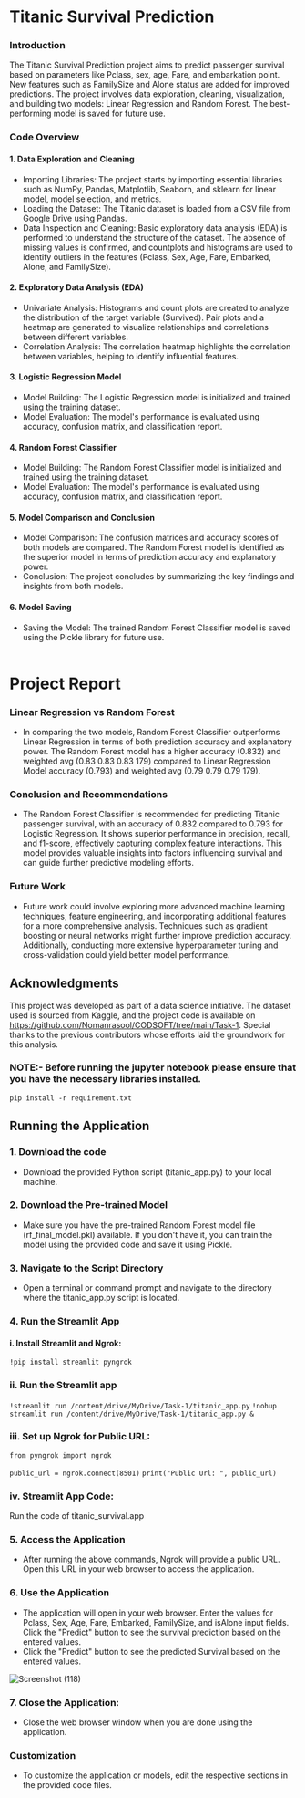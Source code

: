 # Titanic Survival Prediction

### Introduction
The Titanic Survival Prediction project aims to predict passenger survival based on parameters like Pclass, sex, age, Fare, and embarkation point. New features such as FamilySize and Alone status are added for improved predictions. The project involves data exploration, cleaning, visualization, and building two models: Linear Regression and Random Forest. The best-performing model is saved for future use.

### Code Overview
#### 1. Data Exploration and Cleaning
* Importing Libraries: The project starts by importing essential libraries such as NumPy, Pandas, Matplotlib, Seaborn, and sklearn for linear model, model selection, and metrics.
* Loading the Dataset: The Titanic dataset is loaded from a CSV file from Google Drive using Pandas.
* Data Inspection and Cleaning: Basic exploratory data analysis (EDA) is performed to understand the structure of the dataset. The absence of missing values is confirmed, and countplots and histograms are used to identify outliers in the features (Pclass, Sex, Age, Fare, Embarked, Alone, and FamilySize).
#### 2. Exploratory Data Analysis (EDA)
* Univariate Analysis: Histograms and count plots are created to analyze the distribution of the target variable (Survived). Pair plots and a heatmap are generated to visualize relationships and correlations between different variables.
* Correlation Analysis: The correlation heatmap highlights the correlation between variables, helping to identify influential features.
#### 3. Logistic Regression Model
* Model Building: The Logistic Regression model is initialized and trained using the training dataset.
* Model Evaluation: The model's performance is evaluated using accuracy, confusion matrix, and classification report.
#### 4. Random Forest Classifier
* Model Building: The Random Forest Classifier model is initialized and trained using the training dataset.
* Model Evaluation: The model's performance is evaluated using accuracy, confusion matrix, and classification report.
#### 5. Model Comparison and Conclusion
* Model Comparison: The confusion matrices and accuracy scores of both models are compared. The Random Forest model is identified as the superior model in terms of prediction accuracy and explanatory power.
* Conclusion: The project concludes by summarizing the key findings and insights from both models.
#### 6. Model Saving
* Saving the Model: The trained Random Forest Classifier model is saved using the Pickle library for future use.
<br/><br/>


# Project Report 
### Linear Regression vs Random Forest
* In comparing the two models, Random Forest Classifier outperforms Linear Regression in terms of both prediction accuracy and explanatory power. The Random Forest model has a higher accuracy (0.832) and weighted avg (0.83 0.83 0.83 179) compared to Linear Regression Model accuracy (0.793) and weighted avg (0.79 0.79 0.79 179).
### Conclusion and Recommendations
* The Random Forest Classifier is recommended for predicting Titanic passenger survival, with an accuracy of 0.832 compared to 0.793 for Logistic Regression. It shows superior performance in precision, recall, and f1-score, effectively capturing complex feature interactions. This model provides valuable insights into factors influencing survival and can guide further predictive modeling efforts.
### Future Work
* Future work could involve exploring more advanced machine learning techniques, feature engineering, and incorporating additional features for a more comprehensive analysis. Techniques such as gradient boosting or neural networks might further improve prediction accuracy. Additionally, conducting more extensive hyperparameter tuning and cross-validation could yield better model performance.

## Acknowledgments
This project was developed as part of a data science initiative. The dataset used is sourced from Kaggle, and the project code is available on https://github.com/Nomanrasool/CODSOFT/tree/main/Task-1. Special thanks to the previous contributors whose efforts laid the groundwork for this analysis.


### NOTE:- Before running the jupyter notebook please ensure that you have the necessary libraries installed.
`pip install -r requirement.txt`

## Running the Application
### 1. Download the code
* Download the provided Python script (titanic_app.py) to your local machine.
### 2. Download the Pre-trained Model
* Make sure you have the pre-trained Random Forest model file (rf_final_model.pkl) available. If you don't have it, you can train the model using the provided code and save it using Pickle.
### 3. Navigate to the Script Directory
* Open a terminal or command prompt and navigate to the directory where the titanic_app.py script is located.
### 4. Run the Streamlit App
#### i. Install Streamlit and Ngrok:

`!pip install streamlit pyngrok`

### ii. Run the Streamlit app

`!streamlit run /content/drive/MyDrive/Task-1/titanic_app.py`
`!nohup streamlit run /content/drive/MyDrive/Task-1/titanic_app.py &`

### iii. Set up Ngrok for Public URL:

`from pyngrok import ngrok`

`public_url = ngrok.connect(8501)`
`print("Public Url: ", public_url)`

### iv. Streamlit App Code:

Run the code of titanic_survival.app

### 5. Access the Application
* After running the above commands, Ngrok will provide a public URL. Open this URL in your web browser to access the application.

### 6. Use the Application
* The application will open in your web browser. Enter the values for Pclass, Sex, Age, Fare, Embarked, FamilySize, and isAlone input fields. Click the "Predict" button to see the survival prediction based on the entered values.
* Click the "Predict" button to see the predicted Survival based on the entered values.

![Screenshot (118)](https://github.com/Nomanrasool/CODSOFT/assets/100754692/6dee7201-b507-4a78-b0a5-47c5400c4f07)

### 7. Close the Application:

* Close the web browser window when you are done using the application.

### Customization
* To customize the application or models, edit the respective sections in the provided code files.
